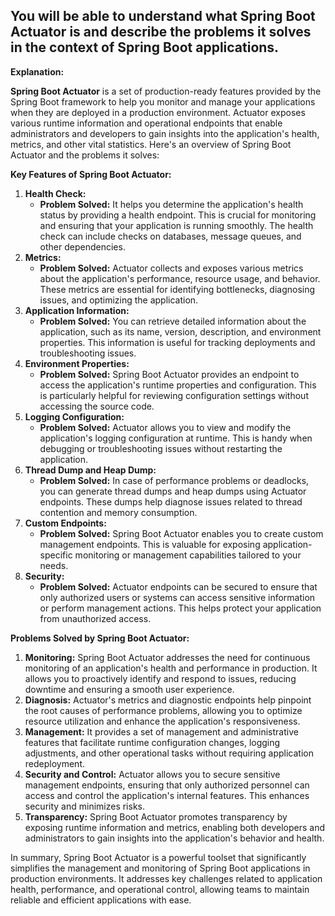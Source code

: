 ## You will be able to understand what **Spring Boot Actuator** is and describe the problems it solves in the context of Spring Boot applications.

**Explanation:**

**Spring Boot Actuator** is a set of production-ready features provided by the Spring Boot framework to help you monitor and manage your applications when they are deployed in a production environment. Actuator exposes various runtime information and operational endpoints that enable administrators and developers to gain insights into the application's health, metrics, and other vital statistics. Here's an overview of Spring Boot Actuator and the problems it solves:

**Key Features of Spring Boot Actuator:**

1. **Health Check:**
   - **Problem Solved:** It helps you determine the application's health status by providing a health endpoint. This is crucial for monitoring and ensuring that your application is running smoothly. The health check can include checks on databases, message queues, and other dependencies.
2. **Metrics:**
   - **Problem Solved:** Actuator collects and exposes various metrics about the application's performance, resource usage, and behavior. These metrics are essential for identifying bottlenecks, diagnosing issues, and optimizing the application.
3. **Application Information:**
   - **Problem Solved:** You can retrieve detailed information about the application, such as its name, version, description, and environment properties. This information is useful for tracking deployments and troubleshooting issues.
4. **Environment Properties:**
   - **Problem Solved:** Spring Boot Actuator provides an endpoint to access the application's runtime properties and configuration. This is particularly helpful for reviewing configuration settings without accessing the source code.
5. **Logging Configuration:**
   - **Problem Solved:** Actuator allows you to view and modify the application's logging configuration at runtime. This is handy when debugging or troubleshooting issues without restarting the application.
6. **Thread Dump and Heap Dump:**
   - **Problem Solved:** In case of performance problems or deadlocks, you can generate thread dumps and heap dumps using Actuator endpoints. These dumps help diagnose issues related to thread contention and memory consumption.
7. **Custom Endpoints:**
   - **Problem Solved:** Spring Boot Actuator enables you to create custom management endpoints. This is valuable for exposing application-specific monitoring or management capabilities tailored to your needs.
8. **Security:**
   - **Problem Solved:** Actuator endpoints can be secured to ensure that only authorized users or systems can access sensitive information or perform management actions. This helps protect your application from unauthorized access.

**Problems Solved by Spring Boot Actuator:**

1. **Monitoring:** Spring Boot Actuator addresses the need for continuous monitoring of an application's health and performance in production. It allows you to proactively identify and respond to issues, reducing downtime and ensuring a smooth user experience.
2. **Diagnosis:** Actuator's metrics and diagnostic endpoints help pinpoint the root causes of performance problems, allowing you to optimize resource utilization and enhance the application's responsiveness.
3. **Management:** It provides a set of management and administrative features that facilitate runtime configuration changes, logging adjustments, and other operational tasks without requiring application redeployment.
4. **Security and Control:** Actuator allows you to secure sensitive management endpoints, ensuring that only authorized personnel can access and control the application's internal features. This enhances security and minimizes risks.
5. **Transparency:** Spring Boot Actuator promotes transparency by exposing runtime information and metrics, enabling both developers and administrators to gain insights into the application's behavior and health.

In summary, Spring Boot Actuator is a powerful toolset that significantly simplifies the management and monitoring of Spring Boot applications in production environments. It addresses key challenges related to application health, performance, and operational control, allowing teams to maintain reliable and efficient applications with ease.
